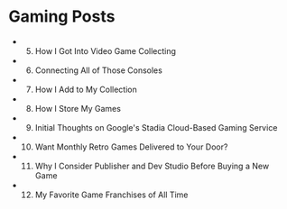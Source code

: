 # Gaming Posts

- 5. How I Got Into Video Game Collecting
- 6. Connecting All of Those Consoles
- 7. How I Add to My Collection
- 8. How I Store My Games
- 9. Initial Thoughts on Google's Stadia Cloud-Based Gaming Service
- 10. Want Monthly Retro Games Delivered to Your Door?
- 11. Why I Consider Publisher and Dev Studio Before Buying a New Game
- 12. My Favorite Game Franchises of All Time
